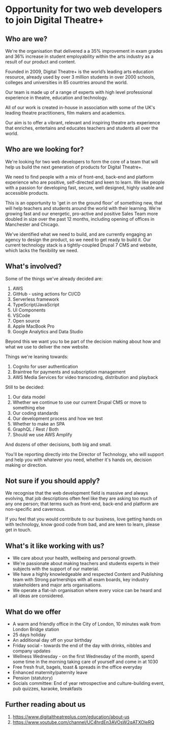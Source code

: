 # Opportunity for two web developers to join Digital Theatre+

## Who are we?

We're the organisation that delivered a a 35% improvement in exam grades and 36% increase in student employability within the arts industry as a result of our product and content.  

Founded in 2009, Digital Theatre+ is the world’s leading arts education resource, already used by over 3 million students in
over 2000 schools, colleges and universities in 85 countries around the world. 

Our team is made up of a range of experts with high level professional experience in theatre, education and technology.

All of our work is created in-house in association with some of the UK's leading theatre practitioners, film makers and academics.

Our aim is to offer a vibrant, relevant and inspiring theatre arts experience that enriches, entertains and educates teachers and students all over the world.

## Who are we looking for?

We're looking for two web developers to form the core of a team that will help us build the next generation of products for Digital Theatre+.   

We need to find people with a mix of front-end, back-end and platform experience who are positive, self-directed and keen to learn.  We like people with a passion for developing fast, secure, well designed, highly usable and accessible products.  

This is an opportunity to 'get in on the ground floor' of something new, that will help teachers and students around the world with their learning.  We're growing fast and our energetic, pro-active and positive Sales Team more doubled in size over the past 12 months, including opening of offices in Manchester and Chicago.

We've identified what we need to build, and are currently engaging an agency to design the product, so we need to get ready to build it.  Our current technology stack is a tightly-coupled Drupal 7 CMS and website, which lacks the flexibility we need.

## What's involved?

Some of the things we've already decided are: 

1. AWS
2. GitHub - using actions for CI/CD
3. Serverless framework
4. TypeScript/JavaScript
5. UI Components
6. VSCode
7. Open source
8. Apple MacBook Pro
9. Google Analytics and Data Studio

Beyond this we want you to be part of the decision making about how and what we use to deliver the new website.

Things we're leaning towards:

1. Cognito for user authentication
2. Braintree for payments and subscription management
3. AWS Media Services for video transcoding, distribution and playback

Still to be decided:

1. Our data model
2. Whether we continue to use our current Drupal CMS or move to something else
3. Our coding standards
4. Our development process and how we test
5. Whether to make an SPA
6. GraphQL / Rest / Both
7. Should we use AWS Amplify

And dozens of other decisions, both big and small.

You'll be reporting directly into the Director of Technology, who will support and help you with whatever you need, whether it's hands on, decision making or direction.

## Not sure if you should apply?

We recognise that the web development field is massive and always evolving, that job descriptions often feel like they are asking too much of any one person; that terms such as front-end, back-end and platform are non-specific and cavernous.  

If you feel that you would contribute to our business, love getting hands on with technology, know good code from bad, and are keen to learn, please get in touch.

## What's it like working with us?

* We care about your health, wellbeing and personal growth.
* We're passionate about making teachers and students experts in their subjects with the support of our material.
* We have a highly knowledgeable and respected Content and Publishing team with Strong partnerships with all exam boards, key industry stakeholders and major arts organisations.
* We operate a flat-ish organisation where every voice can be heard and all ideas are considered.

## What do we offer

* A warm and friendly office in the City of London, 10 minutes walk from London Bridge station
* 25 days holiday
* An additional day off on your birthday 
* Friday social - towards the end of the day with drinks, nibbles and company updates 
* Wellness Wednesday - on the first Wednesday of the month, spend some time in the morning taking care of yourself and come in at 1030
* Free fresh fruit, bagels, toast & spreads in the office everyday
* Enhanced maternity/paternity leave 
* Pension (statutory)
* Socials committee: End of year retrospective and culture-building event, pub quizzes, karaoke, breakfasts

## Further reading about us

1. https://www.digitaltheatreplus.com/education/about-us
2. https://www.youtube.com/channel/UC4hrdEn3AVOsW2qATXOleRQ
